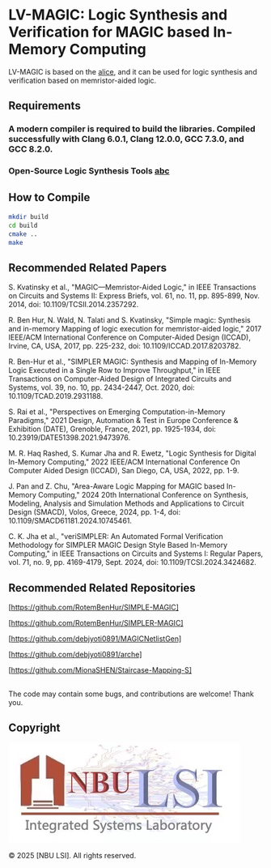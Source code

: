 # LV-MAGIC: Logic Synthesis and Verification for MAGIC based In-Memory Computing

LV-MAGIC is based on the [alice](https://github.com/lsils/alice), and it can be used for logic synthesis and verification based on memristor-aided logic.

## Requirements
### A modern compiler is required to build the libraries. Compiled successfully with Clang 6.0.1, Clang 12.0.0, GCC 7.3.0, and GCC 8.2.0. 

### Open-Source Logic Synthesis Tools [abc](https://github.com/berkeley-abc/abc)

## How to Compile
```bash
mkdir build
cd build
cmake ..
make
```

## Recommended Related Papers
S. Kvatinsky et al., "MAGIC—Memristor-Aided Logic," in IEEE Transactions on Circuits and Systems II: Express Briefs, vol. 61, no. 11, pp. 895-899, Nov. 2014, doi: 10.1109/TCSII.2014.2357292.

R. Ben Hur, N. Wald, N. Talati and S. Kvatinsky, "Simple magic: Synthesis and in-memory Mapping of logic execution for memristor-aided logic," 2017 IEEE/ACM International Conference on Computer-Aided Design (ICCAD), Irvine, CA, USA, 2017, pp. 225-232, doi: 10.1109/ICCAD.2017.8203782.

R. Ben-Hur et al., "SIMPLER MAGIC: Synthesis and Mapping of In-Memory Logic Executed in a Single Row to Improve Throughput," in IEEE Transactions on Computer-Aided Design of Integrated Circuits and Systems, vol. 39, no. 10, pp. 2434-2447, Oct. 2020, doi: 10.1109/TCAD.2019.2931188. 

S. Rai et al., "Perspectives on Emerging Computation-in-Memory Paradigms," 2021 Design, Automation & Test in Europe Conference & Exhibition (DATE), Grenoble, France, 2021, pp. 1925-1934, doi: 10.23919/DATE51398.2021.9473976.

M. R. Haq Rashed, S. Kumar Jha and R. Ewetz, "Logic Synthesis for Digital In-Memory Computing," 2022 IEEE/ACM International Conference On Computer Aided Design (ICCAD), San Diego, CA, USA, 2022, pp. 1-9.

J. Pan and Z. Chu, "Area-Aware Logic Mapping for MAGIC based In-Memory Computing," 2024 20th International Conference on Synthesis, Modeling, Analysis and Simulation Methods and Applications to Circuit Design (SMACD), Volos, Greece, 2024, pp. 1-4, doi: 10.1109/SMACD61181.2024.10745461.

C. K. Jha et al., "veriSIMPLER: An Automated Formal Verification Methodology for SIMPLER MAGIC Design Style Based In-Memory Computing," in IEEE Transactions on Circuits and Systems I: Regular Papers, vol. 71, no. 9, pp. 4169-4179, Sept. 2024, doi: 10.1109/TCSI.2024.3424682.

## Recommended Related Repositories
[https://github.com/RotemBenHur/SIMPLE-MAGIC]

[https://github.com/RotemBenHur/SIMPLER-MAGIC]

[https://github.com/debjyoti0891/MAGICNetlistGen]

[https://github.com/debjyoti0891/arche]

[https://github.com/MionaSHEN/Staircase-Mapping-S]

##
The code may contain some bugs, and contributions are welcome! Thank you.

## Copyright
![NBULSI](NBULSI.jpg)

© 2025 [NBU LSI]. All rights reserved.